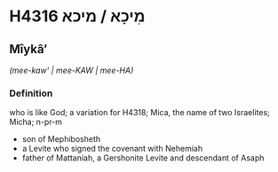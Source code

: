 # H4316 מִיכָא / מיכא

## Mîykâʼ

_(mee-kaw' | mee-KAW | mee-HA)_

### Definition

who is like God; a variation for H4318; Mica, the name of two Israelites; Micha; n-pr-m

- son of Mephibosheth
- a Levite who signed the covenant with Nehemiah
- father of Mattaniah, a Gershonite Levite and descendant of Asaph
